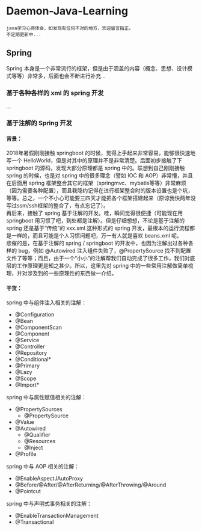 # Daemon-Java-Learning

`java学习心得体会，如发现有任何不对的地方，欢迎留言指正。`<br/>
`不定期更新中...`

## Spring
Spring 本身是一个非常流行的框架，但是由于涵盖的内容（概念、思想、设计模式等等）非常多，后面也会不断进行补充...

### 基于各种各样的 xml 的 spring 开发
... 

### 基于注解的 Spring 开发
#### 背景：
2018年暑假刚刚接触 springboot 的时候，觉得上手起来非常容易，能够很快速地写一个 HelloWorld，但是对其中的原理并不是非常清楚。后面初步接触了下 springboot 的源码，发现大部分原理都是 spring 中的。联想到自己刚刚接触 spring 的时候，也是对 spring 中的很多理念（譬如 IOC 和 AOP）非常懵，并且在后面用 spring 框架整合其它的框架（springmvc、mybatis等等）非常麻烦（因为需要各种配置），而且我隐约记得在进行框架整合时的版本设置也是个坑，等等。总之，一个不小心可能要三四天才能把各个框架搭建起来（原谅我快两年没写过ssm/ssh框架的整合了，有点忘记了）。<br/>
再后来，接触了 spring 基于注解的开发。哇，瞬间觉得很便捷（可能现在用 springboot 用习惯了吧，到处都是注解）。但是仔细想想，不论是基于注解的 spring 还是基于“传统”的 xxx.xml 这种形式的 spring 开发，最根本的运行流程都是一样的，而且可能是个人习惯问题吧，万一有人就是喜欢 beans.xml 呢。<br/>
悲催的是，在基于注解的 spring / springboot 的开发中，也因为注解出过各种各样的 bug，例如 @Autowired 注入组件失败了，@PropertySource 找不到配置文件了等等；而且，由于一个“小小”的注解帮我们自动完成了很多工作，我们对底层的工作原理更是知之甚少。所以，这里先对 spring 中的一些常用注解做简单梳理，并对涉及到的一些原理性的东西做一介绍。<br/>

#### 干货：
spring 中与组件注入相关的注解：
  * @Configuration <br/>
  * @Bean <br/>
  * @ComponentScan <br/>
  * @Component <br/> 
  * @Service <br/>
  * @Controller <br/>
  * @Repository <br/>
  * @Conditional* <br/>
  * @Primary <br/>
  * @Lazy <br/>
  * @Scope <br/>
  * @Import* <br/>
 
spring 中与属性赋值相关的注解：
  * @PropertySources  <br/>
    * @PropertySource  <br/>
  * @Value <br/>
  * @Autowired <br/>
    * @Qualifier <br/>
    * @Resources <br/>
    * @Inject <br/>
  * @Profile <br/>

spring 中与 AOP 相关的注解：
  * @EnableAspectJAutoProxy <br/>
  * @Before/@After/@AfterReturning/@AfterThrowing/@Around <br/>
  * @Pointcut <br/>

spring 中与声明式事务相关的注解：
  * @EnableTransactionManagement <br/>
  * @Transactional <br/>

